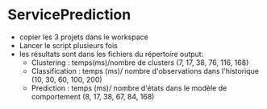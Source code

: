 # ServicePrediction

- copier les 3 projets dans le workspace
- Lancer le script plusieurs fois
- les résultats sont dans les fichiers du répertoire output:
	- Clustering : temps(ms)/nombre de clusters (7, 17, 38, 76, 116, 168)
	- Classification : temps (ms)/ nombre d'observations dans l'historique (10, 30, 60, 100, 200)
	- Prediction : temps (ms)/ nombre d'états dans le modèle de comportement (8, 17, 38, 67, 84, 168)

